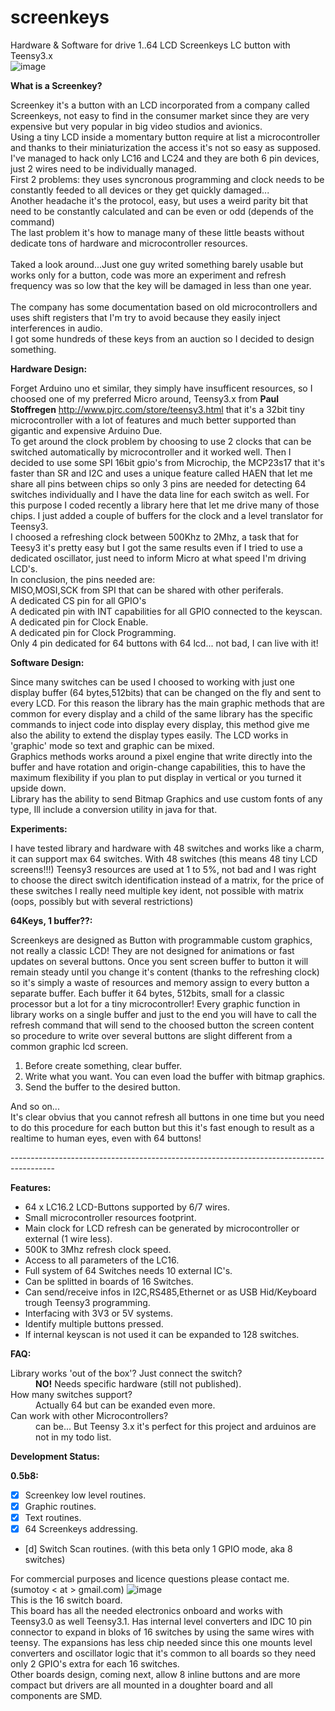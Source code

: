 screenkeys
==========

Hardware & Software for drive 1..64 LCD Screenkeys LC button with Teensy3.x<br>
![image](http://i1189.photobucket.com/albums/z437/theamra/libraries/e1564993-de34-4369-8f7f-b6e67d567249.jpg "LC16")<br>

<b>What is a Screenkey?</b><br>

Screenkey it's a button with an LCD incorporated from a company called Screenkeys, not easy to find in the consumer market since they are very expensive but very popular in big video studios and avionics.<br>
Using a tiny LCD inside a momentary button require at list a microcontroller and thanks to their miniaturization the access it's not so easy as supposed. I've managed to hack only LC16 and LC24 and they are both 6 pin devices, just 2 wires need to be individually managed.<br>
First 2 problems: they uses syncronous programming and clock needs to be constantly feeded to all devices or they get quickly damaged...<br>
Another headache it's the protocol, easy, but uses a weird parity bit that need to be constantly calculated and can be even or odd (depends of the command)<br>
The last problem it's how to manage many of these little beasts without dedicate tons of hardware and microcontroller resources.<br><br>
Taked a look around...Just one guy writed something barely usable but works only for a button, code was more an experiment and refresh frequency was so low that the key will be damaged in less than one year.<br><br>
The company has some documentation based on old microcontrollers and uses shift registers that I'm try to avoid because they easily inject interferences in audio.<br>
I got some hundreds of these keys from an auction so I decided to design something.<br>

<b>Hardware Design:</b><br>

Forget Arduino uno et similar, they simply have insufficent resources, so I choosed one
of my preferred Micro around, Teensy3.x from <b>Paul Stoffregen</b> http://www.pjrc.com/store/teensy3.html that it's a 32bit tiny microcontroller with a lot of features and much better supported than gigantic and expensive Arduino Due.<br>
To get around the clock problem by choosing to use 2 clocks that can be switched automatically by microcontroller and it worked well. Then I decided to use some SPI 16bit gpio's from Microchip, the MCP23s17 that it's faster than SR and I2C and uses a unique feature called HAEN that let me share all pins between chips so only 3 pins are needed for detecting 64 switches individually and I have the data line for each switch as well. For this purpose I coded recently a library here that let me drive many of those chips. I just added a couple of buffers for the clock and a level translator for Teensy3.<br>
I choosed a refreshing clock between 500Khz to 2Mhz, a task that for Teesy3 it's pretty easy but I got the same results even if I tried to use a dedicated oscillator, just need to inform Micro at what speed I'm driving LCD's.<br>
In conclusion, the pins needed are:<br>
MISO,MOSI,SCK from SPI that can be shared with other periferals.<br>
A dedicated CS pin for all GPIO's<br>
A dedicated pin with INT capabilities for all GPIO connected to the keyscan.<br>
A dedicated pin for Clock Enable.<br>
A dedicated pin for Clock Programming.<br>
Only 4 pin dedicated for 64 buttons with 64 lcd... not bad, I can live with it!<br>


<b>Software Design:</b><br>

Since many switches can be used I choosed to working with just one display buffer (64 bytes,512bits) that can be changed on the fly and sent to every LCD. For this reason the library has the main graphic methods that are common for every display and a child of the same library has the specific commands to inject code into display every display, this method give me also the ability to extend the display types easily. The LCD works in 'graphic' mode so text and graphic can be mixed.<br>
Graphics methods works around a pixel engine that write directly into the buffer and have rotation and origin-change capabilities, this to have the maximum flexibility if you plan to put display in vertical or you turned it upside down.<br>
Library has the ability to send Bitmap Graphics and use custom fonts of any type, Ill include a conversion utility in java for that.<br>


<b>Experiments:</b><br>

I have tested library and hardware with 48 switches and works like a charm, it can support max 64 switches.
With 48 switches (this means 48 tiny LCD screens!!!) Teensy3 resources are used at 1 to 5%, not bad and I was right to choose the direct switch identification instead of a matrix, for the price of these switches I really need multiple key ident, not possible with matrix (oops, possibly but with several restrictions)<br>

<b>64Keys, 1 buffer??:</b><br>

Screenkeys are designed as Button with programmable custom graphics, not really a classic LCD! They are not designed for animations or fast updates on several buttons. Once you sent screen buffer to button it will remain steady until you change it's content (thanks to the refreshing clock) so it's simply a waste of resources and memory assign to every button a separate buffer. Each buffer it 64 bytes, 512bits, small for a classic processor but a lot for a tiny microcontroller! Every graphic function in library works on a single buffer and just to the end you will have to call the refresh command that will send to the choosed button the screen content so procedure to write over several buttons are slight different from a common graphic lcd screen.<br>

1) Before create something, clear buffer.<br>
2) Write what you want. You can even load the buffer with bitmap graphics.<br>
3) Send the buffer to the desired button.<br>

And so on...<br>
It's clear obvius that you cannot refresh all buttons in one time but you need to do this procedure for each button but this it's fast enough to result as a realtime to human eyes, even with 64 buttons!

-----------------------------------------------------------------------------------------<br>

<b>Features:</b><br>

- 64 x LC16.2 LCD-Buttons supported by 6/7 wires.
- Small microcontroller resources footprint.
- Main clock for LCD refresh can be generated by microcontroller or external (1 wire less).
- 500K to 3Mhz refresh clock speed.
- Access to all parameters of the LC16.
- Full system of 64 Switches needs 10 external IC's.
- Can be splitted in boards of 16 Switches.
- Can send/receive infos in I2C,RS485,Ethernet or as USB Hid/Keyboard trough Teensy3 programming.
- Interfacing with 3V3 or 5V systems.
- Identify multiple buttons pressed.
- If internal keyscan is not used it can be expanded to 128 switches.

<b>FAQ:</b><br>
<dl>
  <dt>Library works 'out of the box'? Just connect the switch?</dt>
  <dd><b>NO!</b> Needs specific hardware (still not published).</dd>
  <dt>How many switches support?</dt>
  <dd>Actually 64 but can be exanded even more.</dd>
  <dt>Can work with other Microcontrollers?</dt>
  <dd>can be... But Teensy 3.x it's perfect for this project and arduinos are not in my todo list.</dd>
</dl>


<b>Development Status:</b><br>

<b>0.5b8:</b>

 - [x] Screenkey low level routines.
 - [x] Graphic routines.
 - [x] Text routines.
 - [x] 64 Screenkeys addressing.
 - [d] Switch Scan routines. (with this beta only 1 GPIO mode, aka 8 switches)



For commercial purposes and licence questions please contact me.(sumotoy < at > gmail.com)
![image](http://i1189.photobucket.com/albums/z437/theamra/libraries/lc16_design.jpg "LC16")<br>
This is the 16 switch board.<br>
This board has all the needed electronics onboard and works with Teensy3.0 as well Teensy3.1. Has internal level converters and IDC 10 pin connector to expand in bloks of 16 switches by using the same wires with teensy. The expansions has less chip needed since this one mounts level converters and oscillator logic that it's common to all boards so they need only 2 GPIO's extra for each 16 switches.<br>
Other boards design, coming next, allow 8 inline buttons and are more compact but drivers are all mounted in a doughter board and all components are SMD.

